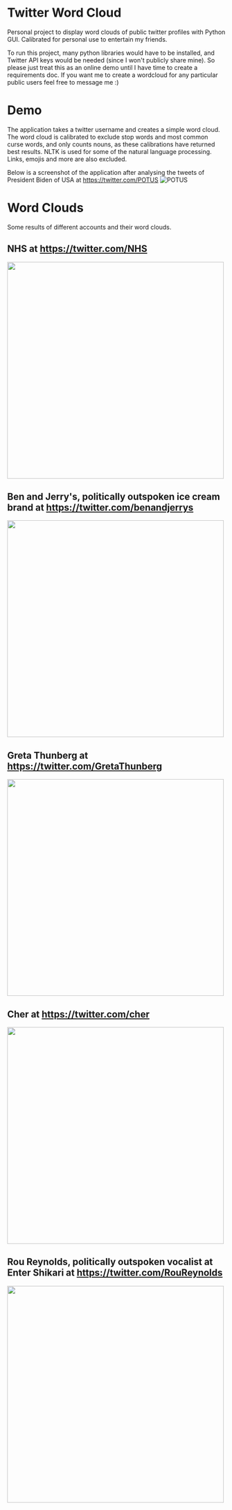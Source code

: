 # Twitter Word Cloud
Personal project to display word clouds of public twitter profiles with Python GUI. Calibrated for personal use to entertain my friends. 

To run this project, many python libraries would have to be installed, and Twitter API keys would be needed (since I won't publicly share mine). So please just treat this as an online demo until I have time to create a requirements doc. If you want me to create a wordcloud for any particular public users feel free to message me :)

# Demo
The application takes a twitter username and creates a simple word cloud. The word cloud is calibrated to exclude stop words and most common curse words, and only counts nouns, as these calibrations have returned best results. NLTK is used for some of the natural language processing. Links, emojis and more are also excluded. 

Below is a screenshot of the application after analysing the tweets of President Biden of USA at https://twitter.com/POTUS
![POTUS](https://user-images.githubusercontent.com/54813973/140772399-7b40747a-670e-4f78-a198-849b0a8b7ffd.JPG)

# Word Clouds
Some results of different accounts and their word clouds.

## NHS at https://twitter.com/NHS

<img src="https://user-images.githubusercontent.com/54813973/140772828-9612fc77-9ef5-4264-8ca1-17f9720e4258.png" width=500>

## Ben and Jerry's, politically outspoken ice cream brand at https://twitter.com/benandjerrys

<img src="https://user-images.githubusercontent.com/54813973/140773623-a798f1d9-3eee-4e68-a6fb-28013bc956b3.png" width=500>

## Greta Thunberg at https://twitter.com/GretaThunberg

<img src="https://user-images.githubusercontent.com/54813973/140773768-fe087316-ead2-4c26-95fc-24c042b10290.png" width=500>

## Cher at https://twitter.com/cher

<img src="https://user-images.githubusercontent.com/54813973/140774048-cb971ddc-c800-406d-b440-c3e90440ddc2.png" width=500>

## Rou Reynolds, politically outspoken vocalist at Enter Shikari at https://twitter.com/RouReynolds

<img src="https://user-images.githubusercontent.com/54813973/140774067-25835abf-5df3-4623-bd96-0758d84748c8.png" width=500>

